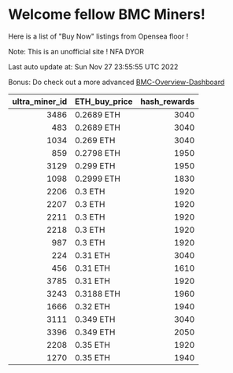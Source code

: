 # Welcome fellow BMC Miners!
Here is a list of "Buy Now" listings from Opensea floor !

Note: This is an unofficial site ! NFA DYOR

Last auto update at: Sun Nov 27 23:55:55 UTC 2022

Bonus: Do check out a more advanced [BMC-Overview-Dashboard](https://dune.com/defifunk/BMC-Overview-Dashboard)


|   ultra_miner_id | ETH_buy_price   |   hash_rewards |
|-----------------:|:----------------|---------------:|
|             3486 | 0.2689 ETH      |           3040 |
|              483 | 0.2689 ETH      |           3040 |
|             1034 | 0.269 ETH       |           3040 |
|              859 | 0.2798 ETH      |           1950 |
|             3129 | 0.299 ETH       |           1950 |
|             1098 | 0.2999 ETH      |           1830 |
|             2206 | 0.3 ETH         |           1920 |
|             2207 | 0.3 ETH         |           1920 |
|             2211 | 0.3 ETH         |           1920 |
|             2218 | 0.3 ETH         |           1920 |
|              987 | 0.3 ETH         |           1920 |
|              224 | 0.31 ETH        |           3040 |
|              456 | 0.31 ETH        |           1610 |
|             3785 | 0.31 ETH        |           1920 |
|             3243 | 0.3188 ETH      |           1960 |
|             1666 | 0.32 ETH        |           1940 |
|             3111 | 0.349 ETH       |           3040 |
|             3396 | 0.349 ETH       |           2050 |
|             2208 | 0.35 ETH        |           1920 |
|             1270 | 0.35 ETH        |           1940 |